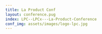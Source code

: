 ```yaml
---
title: La Product Conf
layout: conference.pug
index: LPC--LPCx---La-Product-Conference
conf_img: assets/images/logo-lpc.jpg
---
```

